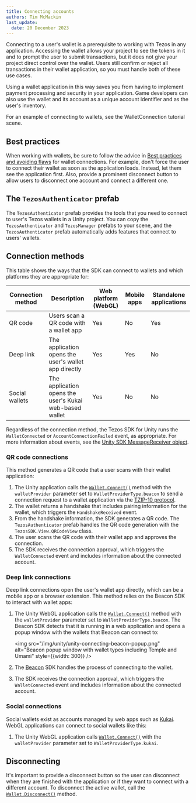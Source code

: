 ```yaml
---
title: Connecting accounts
authors: Tim McMackin
last_update:
  date: 20 December 2023
---
```


Connecting to a user's wallet is a prerequisite to working with Tezos in any application.
Accessing the wallet allows your project to see the tokens in it and to prompt the user to submit transactions, but it does not give your project direct control over the wallet.
Users still confirm or reject all transactions in their wallet application, so you must handle both of these use cases.

Using a wallet application in this way saves you from having to implement payment processing and security in your application.
Game developers can also use the wallet and its account as a unique account identifier and as the user's inventory.

For an example of connecting to wallets, see the WalletConnection tutorial scene.

## Best practices

When working with wallets, be sure to follow the advice in [Best practices and avoiding flaws](../dApps/best-practices) for wallet connections.
For example, don't force the user to connect their wallet as soon as the application loads.
Instead, let them see the application first.
Also, provide a prominent disconnect button to allow users to disconnect one account and connect a different one.

## The `TezosAuthenticator` prefab

The `TezosAuthenticator` prefab provides the tools that you need to connect to user's Tezos wallets in a Unity project.
You can copy the `TezosAuthenticator` and `TezosManager` prefabs to your scene, and the `TezosAuthenticator` prefab automatically adds features that connect to users' wallets.

## Connection methods

This table shows the ways that the SDK can connect to wallets and which platforms they are appropriate for:

Connection method | Description | Web platform (WebGL) | Mobile apps | Standalone applications
--- | --- | --- | --- | ---
QR code | Users scan a QR code with a wallet app | Yes | No | Yes
Deep link | The application opens the user's wallet app directly | Yes | Yes | No
Social wallets | The application opens the user's Kukai web-based wallet | Yes | No | No

Regardless of the connection method, the Tezos SDK for Unity runs the `WalletConnected` or `AccountConnectionFailed` event, as appropriate.
For more information about events, see the [Unity SDK MessageReceiver object](./reference/MessageReceiver).

<!-- TODO info about handshakes? -->
<!-- TODO info about persistent Beacon connections; do developers need to know where to store them? Do they put them in a database or something? -->

### QR code connections

This method generates a QR code that a user scans with their wallet application:

1. The Unity application calls the [`Wallet.Connect()`](./reference/Wallet#connect) method with the `walletProvider` parameter set to `WalletProviderType.beacon` to send a connection request to a wallet application via the [TZIP-10 protocol](https://gitlab.com/tezos/tzip/-/tree/master/proposals/tzip-10).
1. The wallet returns a handshake that includes pairing information for the wallet, which triggers the `HandshakeReceived` event.
1. From the handshake information, the SDK generates a QR code.
The `TezosAuthenticator` prefab handles the QR code generation with the `TezosSDK.View.QRCodeView` class.
1. The user scans the QR code with their wallet app and approves the connection.
1. The SDK receives the connection approval, which triggers the `WalletConnected` event and includes information about the connected account.

### Deep link connections

Deep link connections open the user's wallet app directly, which can be a mobile app or a browser extension.
This method relies on the Beacon SDK to interact with wallet apps:

1. The Unity WebGL application calls the [`Wallet.Connect()`](./reference/Wallet#connect) method with the `walletProvider` parameter set to `WalletProviderType.beacon`.
The Beacon SDK detects that it is running in a web application and opens a popup window with the wallets that Beacon can connect to:

   <img src="/img/unity/unity-connecting-beacon-popup.png" alt="Beacon popup window with wallet types including Temple and Umami" style={{width: 300}} />

1. The [Beacon](https://walletbeacon.io/) SDK handles the process of connecting to the wallet.
1. The SDK receives the connection approval, which triggers the `WalletConnected` event and includes information about the connected account.

### Social connections

Social wallets exist as accounts managed by web apps such as [Kukai](https://kukai.app/).
WebGL applications can connect to social wallets like this:

1. The Unity WebGL application calls [`Wallet.Connect()`](./reference/Wallet#connect) with the `walletProvider` parameter set to `WalletProviderType.kukai`.

<!-- TODO this doesn't work for me -->

## Disconnecting

It's important to provide a disconnect button so the user can disconnect when they are finished with the application or if they want to connect with a different account.
To disconnect the active wallet, call the [`Wallet.Disconnect()`](./reference/Wallet#disconnect) method.
